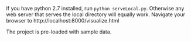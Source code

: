 If you have python 2.7 installed, run `python serveLocal.py`. Otherwise any web server that serves the local directory will equally work.
Navigate your browser to http://localhost:8000/visualize.html

The project is pre-loaded with sample data.

